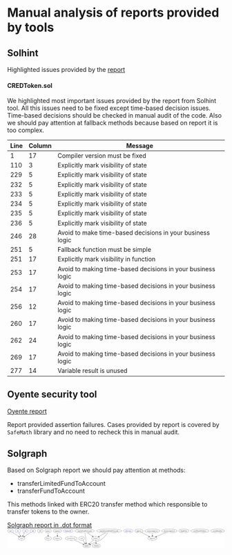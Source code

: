 # Manual analysis of reports provided by tools

## Solhint

Highlighted issues provided by the [report](../report/solhint/report)  
 
#### CREDToken.sol

We highlighted most important issues provided by the report from Solhint tool. All this issues need to be fixed 
except time-based decision issues. Time-based decisions should be checked in manual audit of the code.
Also we should pay attention at fallback methods because based on report it is too complex.  

| Line | Column | Message                                                     |
|------|--------|-------------------------------------------------------------|
| 1    | 17     | Compiler version must be fixed                              |
| 110  | 3      | Explicitly mark visibility of state                         |
| 229  | 5      | Explicitly mark visibility of state                         |
| 232  | 5      | Explicitly mark visibility of state                         |
| 233  | 5      | Explicitly mark visibility of state                         |
| 234  | 5      | Explicitly mark visibility of state                         |
| 235  | 5      | Explicitly mark visibility of state                         |
| 236  | 5      | Explicitly mark visibility of state                         |
| 246  | 28     | Avoid to make time-based decisions in your business logic   |
| 251  | 5      | Fallback function must be simple                            |
| 251  | 17     | Explicitly mark visibility in function                      |
| 253  | 17     | Avoid to making time-based decisions in your business logic |
| 254  | 17     | Avoid to making time-based decisions in your business logic |
| 256  | 12     | Avoid to making time-based decisions in your business logic |
| 260  | 17     | Avoid to making time-based decisions in your business logic |
| 262  | 24     | Avoid to making time-based decisions in your business logic |
| 269  | 17     | Avoid to making time-based decisions in your business logic |
| 277  | 14     | Variable result is unused                                   |


## Oyente security tool

[Oyente report](../report/oyente/report.html)  

Report provided assertion failures. Cases provided by report is covered 
by ```SafeMath``` library and no need to recheck this in manual audit.
  
## Solgraph

Based on Solgraph report we should pay attention at methods:
  - transferLimitedFundToAccount
  - transferFundToAccount   
  
This methods linked with ERC20 transfer method which responsible to transfer tokens to the owner.     

[Solgraph report in .dot format](../report/solgraph/RapidCoin.dot)     
![Graph](../report/solgraph/RapidCoin.png)